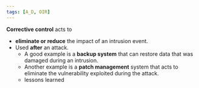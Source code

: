 ```yaml
---
tags: [A_D, OIR]
---
```

**Corrective control** acts to 
- **eliminate or reduce** the impact of an intrusion event. 
- Used **after** an attack. 
	- A good example is a **backup system** that can restore data that was damaged during an intrusion. 
	- Another example is a **patch management** system that acts to eliminate the vulnerability exploited during the attack.
	- lessons learned
	
	